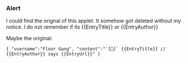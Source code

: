 ### Alert
I could find the orignal of this applet. It somehow got deleted without my notice.
I do not remember if its {{EntryTitle}} or {{EntryAuthor}}

Maybe the original:
```
{ "username":"Floor Gang", "content":"`[💬]` {{EntryTitle}} // {{EntryAuthor}} says {{EntryUrl}}" }
```
